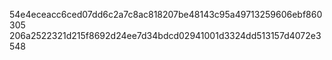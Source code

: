 54e4eceacc6ced07dd6c2a7c8ac818207be48143c95a49713259606ebf860305
206a2522321d215f8692d24ee7d34bdcd02941001d3324dd513157d4072e3548

